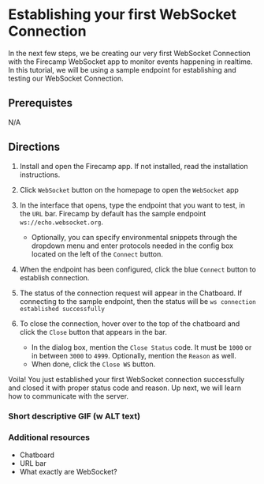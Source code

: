# Establishing your first WebSocket Connection

In the next few steps, we be creating our very first WebSocket Connection with the Firecamp WebSocket app to monitor events happening in realtime. In this tutorial, we will be using a sample endpoint for establishing and testing our WebSocket Connection.

## Prerequistes
N/A

## Directions
1. Install and open the Firecamp app. If not installed, read the installation instructions.

2. Click `WebSocket` button on the homepage to open the `WebSocket` app

3. In the interface that opens, type the endpoint that you want to test, in the `URL` bar. Firecamp by default has the sample endpoint `ws://echo.websocket.org`.

   - Optionally, you can specify environmental snippets through the dropdown menu and enter protocols needed in the config box located on the left of the `Connect` button.

4. When the endpoint has been configured, click the blue `Connect` button to establish connection.

5. The status of the connection request will appear in the Chatboard. If connecting to the sample endpoint, then the status will be `ws connection established successfully`

6. To close the connection, hover over to the top of the chatboard and click the `Close` button that appears in the bar.

    - In the dialog box, mention the `Close Status` code. It must be `1000` or in between `3000` to `4999`. Optionally, mention the `Reason` as well.
    - When done, click the `Close WS` button.

Voila! You just established your first WebSocket connection successfully and closed it with proper status code and reason. Up next, we will learn how to communicate with the server.


### Short descriptive GIF (w ALT text)


### Additional resources
- Chatboard
- URL bar
- What exactly are WebSocket?
